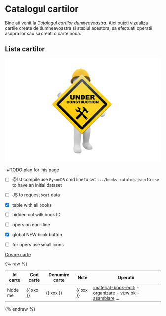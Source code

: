 <!-- #NOTE

    * page dedicated for books catalog

    * for Jinja fields processable @ server-side use `{% raw %} ... {% endraw %}` construction to remain in resulted HTML afer 1st compilation with mkdocs

 -->


# Catalogul cartilor

Bine ati venit la *Catalogul cartilor dumneavoastra*. Aici puteti vizualiza cartile create de dumneavoastra si stadiul acestora, sa efectuati operatii asupra lor sau sa creati o carte noua.




## Lista cartilor

![wip page](../pictures/under_maintenance.png) <!--#FIXME drop me when finish -->

-#TODO plan for this page

* [ ] @1st compile use `PysonDB` cmd line to cvt `.../books_catalog.json` to `csv` to have an initial dataset
* [ ] JS to request `bcat` data
* [x] table with all books
* [ ] hidden col with book ID
* [ ] opers on each line
* [x] global NEW book button
* [ ] for opers use small icons





[Creare carte](newb/)

{% raw %}

| Id carte | Cod carte | Denumire carte | Note       | Operatii |
| -------- | --------- | -------------- | ---------- | ------- |
| hidde me | {{ xxx }} | (( xxx ))      | {{ xxx }} | [:material-book-edit:](edtb/) - [organizare](orgm/) - [view bk](prvb/) - [asamblare](dplb/) ... |

{% endraw %}



